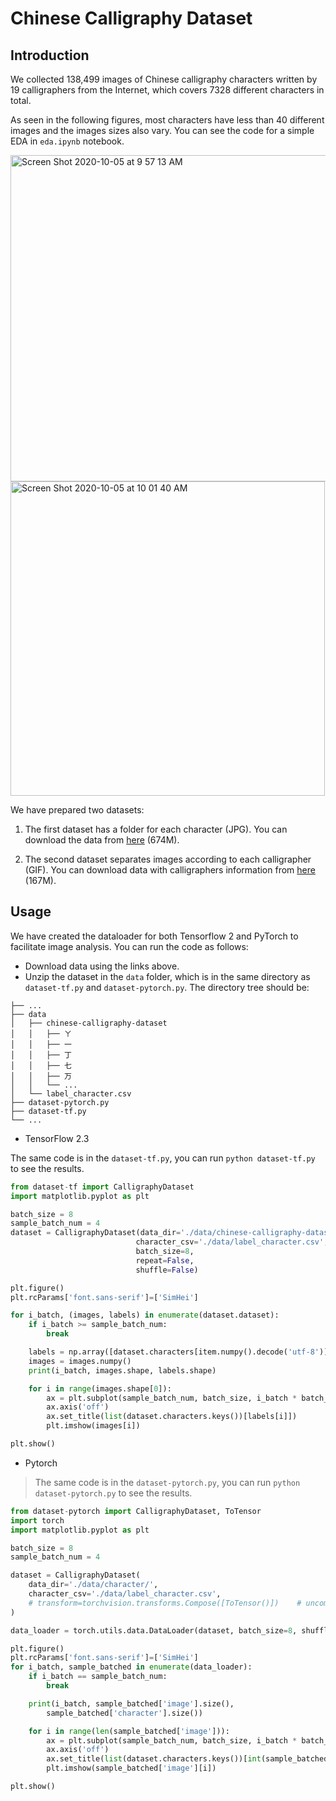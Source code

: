 # Chinese Calligraphy Dataset  

## Introduction  

We collected 138,499 images of Chinese calligraphy characters written by 19 calligraphers from the Internet, which covers 7328 different characters in total.

As seen in the following figures, most characters have less than 40 different images and the images sizes also vary. You can see the code for a simple EDA in `eda.ipynb` notebook.

<img width="522" alt="Screen Shot 2020-10-05 at 9 57 13 AM" src="https://user-images.githubusercontent.com/595772/95088889-80a34200-06f1-11eb-9778-1942de0e3287.png">

<img width="503" alt="Screen Shot 2020-10-05 at 10 01 40 AM" src="https://user-images.githubusercontent.com/595772/95089159-ce1faf00-06f1-11eb-8a83-48cf66ff5ba8.png">

We have prepared two datasets:
1. The first dataset has a folder for each character (JPG). You can download the data from [here](https://drive.google.com/file/d/1LeLbQGhCFLYJakQIjioZh4D9bD2izBSN/view?usp=sharing) (674M).  

2. The second dataset separates images according to each calligrapher (GIF). You can download data with calligraphers information from [here](https://drive.google.com/file/d/1XznQ_wCSU3QvxnT5W5LeCZw4uF92FOcU/view?usp=sharing) (167M).  

## Usage  

We have created the dataloader for both Tensorflow 2 and PyTorch to facilitate image analysis. You can run the code as follows:

- Download data using the links above.
- Unzip the dataset in the `data` folder, which is in the same directory as `dataset-tf.py` and `dataset-pytorch.py`. The directory tree should be:

```shell
├── ...
├── data
│   ├── chinese-calligraphy-dataset
│   │   ├── ㄚ
│   │   ├── 一
│   │   ├── 丁
│   │   ├── 七
│   │   ├── 万
│   │   └── ...
│   └── label_character.csv
├── dataset-pytorch.py
├── dataset-tf.py
└── ...
```

- TensorFlow 2.3  

The same code is in the `dataset-tf.py`, you can run `python dataset-tf.py` to see the results.  

```python
from dataset-tf import CalligraphyDataset
import matplotlib.pyplot as plt

batch_size = 8
sample_batch_num = 4
dataset = CalligraphyDataset(data_dir='./data/chinese-calligraphy-dataset/',
                            character_csv='./data/label_character.csv',
                            batch_size=8,
                            repeat=False,
                            shuffle=False)

plt.figure()
plt.rcParams['font.sans-serif']=['SimHei']

for i_batch, (images, labels) in enumerate(dataset.dataset):
    if i_batch >= sample_batch_num:
        break

    labels = np.array([dataset.characters[item.numpy().decode('utf-8')] for item in labels])
    images = images.numpy()
    print(i_batch, images.shape, labels.shape)

    for i in range(images.shape[0]):
        ax = plt.subplot(sample_batch_num, batch_size, i_batch * batch_size + i + 1)
        ax.axis('off')
        ax.set_title(list(dataset.characters.keys())[labels[i]])
        plt.imshow(images[i])

plt.show()
```

- Pytorch  

> The same code is in the `dataset-pytorch.py`, you can run `python dataset-pytorch.py` to see the results.  

```python
from dataset-pytorch import CalligraphyDataset, ToTensor
import torch
import matplotlib.pyplot as plt

batch_size = 8
sample_batch_num = 4

dataset = CalligraphyDataset(
    data_dir='./data/character/',
    character_csv='./data/label_character.csv',
    # transform=torchvision.transforms.Compose([ToTensor()])    # uncomment this line to transform numpy to tensor
)

data_loader = torch.utils.data.DataLoader(dataset, batch_size=8, shuffle=True)

plt.figure()
plt.rcParams['font.sans-serif']=['SimHei']
for i_batch, sample_batched in enumerate(data_loader):
    if i_batch == sample_batch_num:
        break

    print(i_batch, sample_batched['image'].size(),
        sample_batched['character'].size())

    for i in range(len(sample_batched['image'])):
        ax = plt.subplot(sample_batch_num, batch_size, i_batch * batch_size + i + 1)
        ax.axis('off')
        ax.set_title(list(dataset.characters.keys())[int(sample_batched['character'][i][0])])
        plt.imshow(sample_batched['image'][i])

plt.show()
```
